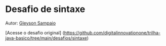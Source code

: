 # Desafio de sintaxe
Autor: [Gleyson Sampaio](https://github.com/glysns)

[Acesse o desafio original] (https://github.com/digitalinnovationone/trilha-java-basico/tree/main/desafios/sintaxe)